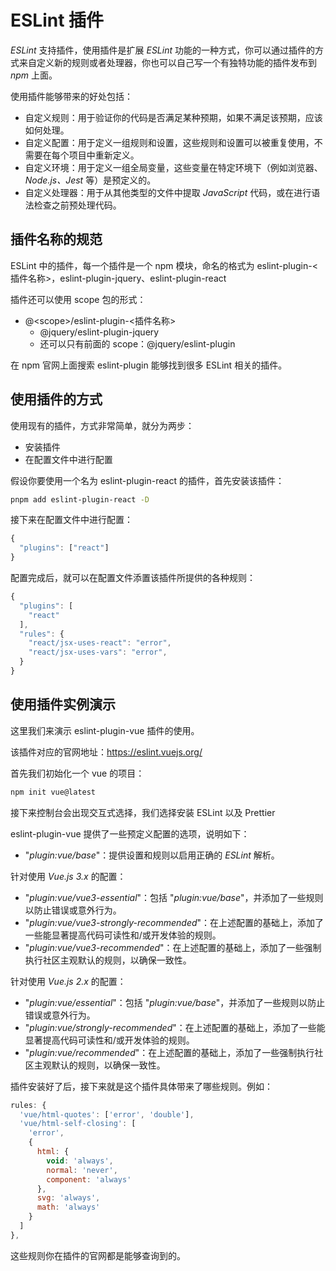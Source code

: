 # ESLint 插件

*ESLint* 支持插件，使用插件是扩展 *ESLint* 功能的一种方式，你可以通过插件的方式来自定义新的规则或者处理器，你也可以自己写一个有独特功能的插件发布到 *npm* 上面。

使用插件能够带来的好处包括：

- 自定义规则：用于验证你的代码是否满足某种预期，如果不满足该预期，应该如何处理。
- 自定义配置：用于定义一组规则和设置，这些规则和设置可以被重复使用，不需要在每个项目中重新定义。
- 自定义环境：用于定义一组全局变量，这些变量在特定环境下（例如浏览器、*Node.js、Jest* 等）是预定义的。
- 自定义处理器：用于从其他类型的文件中提取 *JavaScript* 代码，或在进行语法检查之前预处理代码。



## 插件名称的规范

ESLint 中的插件，每一个插件是一个 npm 模块，命名的格式为 eslint-plugin-\<插件名称>，eslint-plugin-jquery、eslint-plugin-react

插件还可以使用 scope 包的形式：

- @\<scope>/eslint-plugin-\<插件名称>
  - @jquery/eslint-plugin-jquery
  - 还可以只有前面的 scope：@jquery/eslint-plugin

在 npm 官网上面搜索 eslint-plugin 能够找到很多 ESLint 相关的插件。



## 使用插件的方式

使用现有的插件，方式非常简单，就分为两步：

- 安装插件
- 在配置文件中进行配置

假设你要使用一个名为 eslint-plugin-react 的插件，首先安装该插件：

```bash
pnpm add eslint-plugin-react -D
```

接下来在配置文件中进行配置：

```js
{
  "plugins": ["react"]
}
```

配置完成后，就可以在配置文件添置该插件所提供的各种规则：

```js
{
  "plugins": [
    "react"
  ],
  "rules": {
    "react/jsx-uses-react": "error",
    "react/jsx-uses-vars": "error",
  }
}
```



## 使用插件实例演示

这里我们来演示 eslint-plugin-vue 插件的使用。

该插件对应的官网地址：https://eslint.vuejs.org/

首先我们初始化一个 vue 的项目：

```bash
npm init vue@latest
```

接下来控制台会出现交互式选择，我们选择安装 ESLint 以及 Prettier



eslint-plugin-vue 提供了一些预定义配置的选项，说明如下：

- "*plugin:vue/base*"：提供设置和规则以启用正确的 *ESLint* 解析。

针对使用 *Vue.js 3.x* 的配置：

- "*plugin:vue/vue3-essential*"：包括 "*plugin:vue/base*"，并添加了一些规则以防止错误或意外行为。
- "*plugin:vue/vue3-strongly-recommended*"：在上述配置的基础上，添加了一些能显著提高代码可读性和/或开发体验的规则。
- "*plugin:vue/vue3-recommended*"：在上述配置的基础上，添加了一些强制执行社区主观默认的规则，以确保一致性。

针对使用 *Vue.js 2.x* 的配置：

- "*plugin:vue/essential*"：包括 "*plugin:vue/base*"，并添加了一些规则以防止错误或意外行为。
- "*plugin:vue/strongly-recommended*"：在上述配置的基础上，添加了一些能显著提高代码可读性和/或开发体验的规则。
- "*plugin:vue/recommended*"：在上述配置的基础上，添加了一些强制执行社区主观默认的规则，以确保一致性。



插件安装好了后，接下来就是这个插件具体带来了哪些规则。例如：

```js
rules: {
  'vue/html-quotes': ['error', 'double'],
  'vue/html-self-closing': [
    'error',
    {
      html: {
        void: 'always',
        normal: 'never',
        component: 'always'
      },
      svg: 'always',
      math: 'always'
    }
  ]
},
```

这些规则你在插件的官网都是能够查询到的。